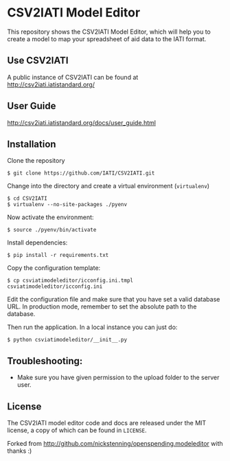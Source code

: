# CSV2IATI Model Editor

This repository shows the CSV2IATI Model Editor, which will help you to create a model to map your spreadsheet of aid data to the IATI format.

## Use CSV2IATI

A public instance of CSV2IATI can be found at http://csv2iati.iatistandard.org/

## User Guide

http://csv2iati.iatistandard.org/docs/user_guide.html

## Installation

Clone the repository

    $ git clone https://github.com/IATI/CSV2IATI.git

Change into the directory and create a virtual environment (``virtualenv``)

    $ cd CSV2IATI
    $ virtualenv --no-site-packages ./pyenv

Now activate the environment:

    $ source ./pyenv/bin/activate

Install dependencies:

    $ pip install -r requirements.txt

Copy the configuration template:

    $ cp csviatimodeleditor/icconfig.ini.tmpl csviatimodeleditor/icconfig.ini

Edit the configuration file and make sure that you have set a valid database URL. In production mode, remember to set the absolute path to the database.

Then run the application. In a local instance you can just do:

    $ python csviatimodeleditor/__init__.py

## Troubleshooting:

* Make sure you have given permission to the upload folder to the server user.

## License

The CSV2IATI model editor code and docs are released under the MIT license, a copy
of which can be found in `LICENSE`.

Forked from http://github.com/nickstenning/openspending.modeleditor with thanks :)
